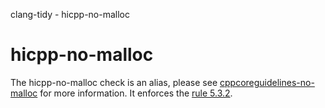 clang-tidy - hicpp-no-malloc

</div>

<div class="meta"
http-equiv=refresh="5;URL=cppcoreguidelines-no-malloc.html">

</div>

# hicpp-no-malloc

The <span class="title-ref">hicpp-no-malloc</span> check is an alias,
please see
[cppcoreguidelines-no-malloc](https://clang.llvm.org/extra/clang-tidy/checks/cppcoreguidelines-no-malloc.html) for more
information. It enforces the [rule
5.3.2](http://www.codingstandard.com/rule/5-3-2-allocate-memory-using-new-and-release-it-using-delete/).

